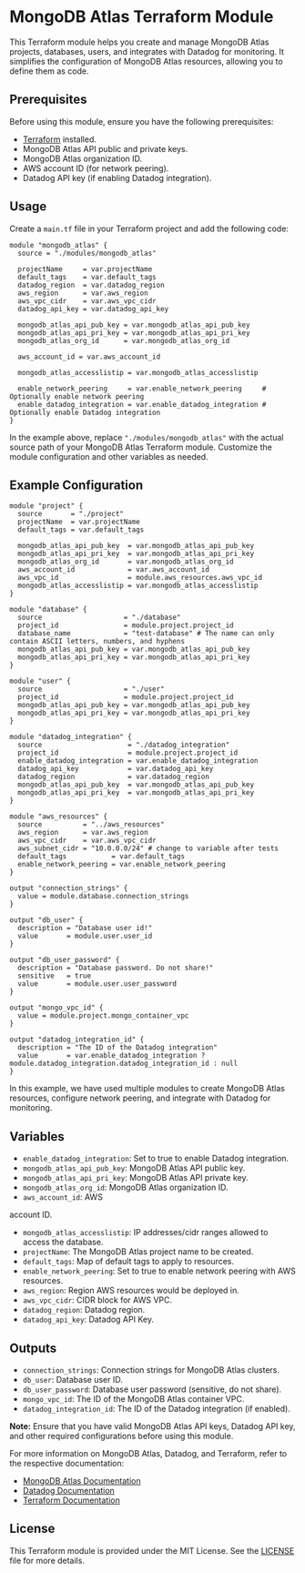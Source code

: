 # MongoDB Atlas Terraform Module

This Terraform module helps you create and manage MongoDB Atlas projects, databases, users, and integrates with Datadog for monitoring. It simplifies the configuration of MongoDB Atlas resources, allowing you to define them as code.

## Prerequisites

Before using this module, ensure you have the following prerequisites:

- [Terraform](https://www.terraform.io/downloads.html) installed.
- MongoDB Atlas API public and private keys.
- MongoDB Atlas organization ID.
- AWS account ID (for network peering).
- Datadog API key (if enabling Datadog integration).

## Usage

Create a `main.tf` file in your Terraform project and add the following code:

```hcl
module "mongodb_atlas" {
  source = "./modules/mongodb_atlas"

  projectName     = var.projectName
  default_tags    = var.default_tags
  datadog_region  = var.datadog_region
  aws_region      = var.aws_region
  aws_vpc_cidr    = var.aws_vpc_cidr
  datadog_api_key = var.datadog_api_key 

  mongodb_atlas_api_pub_key = var.mongodb_atlas_api_pub_key
  mongodb_atlas_api_pri_key = var.mongodb_atlas_api_pri_key
  mongodb_atlas_org_id      = var.mongodb_atlas_org_id

  aws_account_id = var.aws_account_id

  mongodb_atlas_accesslistip = var.mongodb_atlas_accesslistip

  enable_network_peering     = var.enable_network_peering     # Optionally enable network peering
  enable_datadog_integration = var.enable_datadog_integration # Optionally enable Datadog integration
}
```

In the example above, replace `"./modules/mongodb_atlas"` with the actual source path of your MongoDB Atlas Terraform module. Customize the module configuration and other variables as needed.

## Example Configuration

```hcl
module "project" {
  source       = "./project"
  projectName  = var.projectName
  default_tags = var.default_tags

  mongodb_atlas_api_pub_key  = var.mongodb_atlas_api_pub_key
  mongodb_atlas_api_pri_key  = var.mongodb_atlas_api_pri_key
  mongodb_atlas_org_id       = var.mongodb_atlas_org_id
  aws_account_id             = var.aws_account_id
  aws_vpc_id                 = module.aws_resources.aws_vpc_id
  mongodb_atlas_accesslistip = var.mongodb_atlas_accesslistip
}

module "database" {
  source                    = "./database"
  project_id                = module.project.project_id
  database_name             = "test-database" # The name can only contain ASCII letters, numbers, and hyphens
  mongodb_atlas_api_pub_key = var.mongodb_atlas_api_pub_key
  mongodb_atlas_api_pri_key = var.mongodb_atlas_api_pri_key
}

module "user" {
  source                    = "./user"
  project_id                = module.project.project_id
  mongodb_atlas_api_pub_key = var.mongodb_atlas_api_pub_key
  mongodb_atlas_api_pri_key = var.mongodb_atlas_api_pri_key
}

module "datadog_integration" {
  source                     = "./datadog_integration"
  project_id                 = module.project.project_id
  enable_datadog_integration = var.enable_datadog_integration
  datadog_api_key            = var.datadog_api_key
  datadog_region             = var.datadog_region
  mongodb_atlas_api_pub_key  = var.mongodb_atlas_api_pub_key
  mongodb_atlas_api_pri_key  = var.mongodb_atlas_api_pri_key
}

module "aws_resources" {
  source          = "../aws_resources"
  aws_region      = var.aws_region
  aws_vpc_cidr    = var.aws_vpc_cidr
  aws_subnet_cidr = "10.0.0.0/24" # change to variable after tests
  default_tags           = var.default_tags
  enable_network_peering = var.enable_network_peering
}

output "connection_strings" {
  value = module.database.connection_strings
}

output "db_user" {
  description = "Database user id!"
  value       = module.user.user_id
}

output "db_user_password" {
  description = "Database password. Do not share!"
  sensitive   = true
  value       = module.user.user_password
}

output "mongo_vpc_id" {
  value = module.project.mongo_container_vpc
}

output "datadog_integration_id" {
  description = "The ID of the Datadog integration"
  value       = var.enable_datadog_integration ? module.datadog_integration.datadog_integration_id : null
}
```

In this example, we have used multiple modules to create MongoDB Atlas resources, configure network peering, and integrate with Datadog for monitoring.

## Variables

- `enable_datadog_integration`: Set to true to enable Datadog integration.
- `mongodb_atlas_api_pub_key`: MongoDB Atlas API public key.
- `mongodb_atlas_api_pri_key`: MongoDB Atlas API private key.
- `mongodb_atlas_org_id`: MongoDB Atlas organization ID.
- `aws_account_id`: AWS

 account ID.
- `mongodb_atlas_accesslistip`: IP addresses/cidr ranges allowed to access the database.
- `projectName`: The MongoDB Atlas project name to be created.
- `default_tags`: Map of default tags to apply to resources.
- `enable_network_peering`: Set to true to enable network peering with AWS resources.
- `aws_region`: Region AWS resources would be deployed in.
- `aws_vpc_cidr`: CIDR block for AWS VPC.
- `datadog_region`: Datadog region.
- `datadog_api_key`: Datadog API Key.

## Outputs

- `connection_strings`: Connection strings for MongoDB Atlas clusters.
- `db_user`: Database user ID.
- `db_user_password`: Database user password (sensitive, do not share).
- `mongo_vpc_id`: The ID of the MongoDB Atlas container VPC.
- `datadog_integration_id`: The ID of the Datadog integration (if enabled).

**Note:** Ensure that you have valid MongoDB Atlas API keys, Datadog API key, and other required configurations before using this module.

For more information on MongoDB Atlas, Datadog, and Terraform, refer to the respective documentation:

- [MongoDB Atlas Documentation](https://docs.atlas.mongodb.com/)
- [Datadog Documentation](https://docs.datadoghq.com/)
- [Terraform Documentation](https://www.terraform.io/docs/index.html)

## License 

This Terraform module is provided under the MIT License. See the [LICENSE](LICENSE) file for more details.
```
